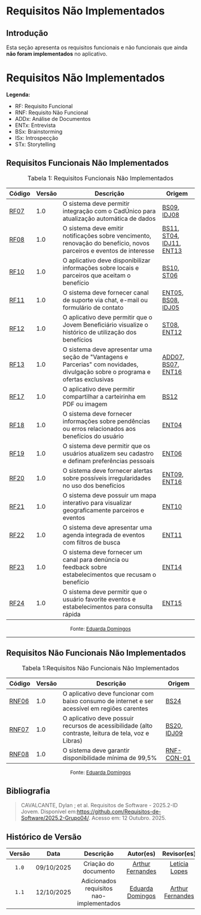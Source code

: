 # Requisitos Não Implementados

## Introdução

Esta seção apresenta os requisitos funcionais e não funcionais que ainda **não foram implementados** no aplicativo.

# Requisitos Não Implementados

**Legenda:**

- RF: Requisito Funcional  
- RNF: Requisito Não Funcional  
- ADDx: Análise de Documentos  
- ENTx: Entrevista  
- BSx: Brainstorming  
- ISx: Introspecção  
- STx: Storytelling  


## Requisitos Funcionais Não Implementados

<font size="3"><p style="text-align: center">Tabela 1: Requisitos Funcionais Não Implementados</p></font>


| Código | Versão | Descrição | Origem |
|--------|--------|-----------|---------|
| [RF07](https://requisitos-de-software.github.io/2025.2-Grupo04/Entregas/Entregas_02/Elicitacao/Requisitos_Elicitados/#rf07) | 1.0 | O sistema deve permitir integração com o CadÚnico para atualização automática de dados | [BS09](https://requisitos-de-software.github.io/2025.2-Grupo04/Entregas/Entregas_02/Elicitacao/Brainstorming), [IDJ08](https://requisitos-de-software.github.io/2025.2-Grupo04/Entregas/Entregas_02/Elicitacao/Brainstorming) |
| [RF08](https://requisitos-de-software.github.io/2025.2-Grupo04/Entregas/Entregas_02/Elicitacao/Requisitos_Elicitados/#rf08) | 1.0 | O sistema deve emitir notificações sobre vencimento, renovação do benefício, novos parceiros e eventos de interesse | [BS11](https://requisitos-de-software.github.io/2025.2-Grupo04/Entregas/Entregas_02/Elicitacao/Brainstorming), [ST04](https://requisitos-de-software.github.io/2025.2-Grupo04/Entregas/Entregas_02/Elicitacao/Storytelling), [IDJ11](../../Elicitacao/Analise_de_Documentos/), [ENT13](https://requisitos-de-software.github.io/2025.2-Grupo04/Entregas/Entregas_02/Elicitacao/Entrevista) |
| [RF10](https://requisitos-de-software.github.io/2025.2-Grupo04/Entregas/Entregas_02/Elicitacao/Requisitos_Elicitados/#rf10) | 1.0 | O aplicativo deve disponibilizar informações sobre locais e parceiros que aceitam o benefício | [BS10](https://requisitos-de-software.github.io/2025.2-Grupo04/Entregas/Entregas_02/Elicitacao/Brainstorming), [ST06](https://requisitos-de-software.github.io/2025.2-Grupo04/Entregas/Entregas_02/Elicitacao/Storytelling) |
| [RF11](https://requisitos-de-software.github.io/2025.2-Grupo04/Entregas/Entregas_02/Elicitacao/Requisitos_Elicitados/#rf11) | 1.0 | O sistema deve fornecer canal de suporte via chat, e-mail ou formulário de contato | [ENT05](../../Elicitacao/Entrevista), [BS08](https://requisitos-de-software.github.io/2025.2-Grupo04/Entregas/Entregas_02/Elicitacao/Brainstorming), [IDJ05](../../Elicitacao/Analise_de_Documentos/) |
| [RF12](https://requisitos-de-software.github.io/2025.2-Grupo04/Entregas/Entregas_02/Elicitacao/Requisitos_Elicitados/#rf12) | 1.0 | O aplicativo deve permitir que o Jovem Beneficiário visualize o histórico de utilização dos benefícios | [ST08](../../Elicitacao/Storytelling/), [ENT12](../../Elicitacao/Entrevista) |
| [RF13](https://requisitos-de-software.github.io/2025.2-Grupo04/Entregas/Entregas_02/Elicitacao/Requisitos_Elicitados/#rf13) | 1.0 | O sistema deve apresentar uma seção de "Vantagens e Parcerias" com novidades, divulgação sobre o programa e ofertas exclusivas | [ADD07](../../Elicitacao/Analise_de_Documentos/), [BS07](https://requisitos-de-software.github.io/2025.2-Grupo04/Entregas/Entregas_02/Elicitacao/Brainstorming), [ENT16](../../Elicitacao/Entrevista) |
| [RF17](https://requisitos-de-software.github.io/2025.2-Grupo04/Entregas/Entregas_02/Elicitacao/Requisitos_Elicitados/#rf17) | 1.0 | O aplicativo deve permitir compartilhar a carteirinha em PDF ou imagem | [BS12](https://requisitos-de-software.github.io/2025.2-Grupo04/Entregas/Entregas_02/Elicitacao/Brainstorming) |
| [RF18](https://requisitos-de-software.github.io/2025.2-Grupo04/Entregas/Entregas_02/Elicitacao/Requisitos_Elicitados/#rf18)| 1.0 | O sistema deve fornecer informações sobre pendências ou erros relacionados aos benefícios do usuário | [ENT04](https://requisitos-de-software.github.io/2025.2-Grupo04/Entregas/Entregas_02/Elicitacao/Entrevista) |
| [RF19](https://requisitos-de-software.github.io/2025.2-Grupo04/Entregas/Entregas_02/Elicitacao/Requisitos_Elicitados/#rf19) | 1.0 | O sistema deve permitir que os usuários atualizem seu cadastro e definam preferências pessoais | [ENT06](https://requisitos-de-software.github.io/2025.2-Grupo04/Entregas/Entregas_02/Elicitacao/Entrevista) |
| [RF20](https://requisitos-de-software.github.io/2025.2-Grupo04/Entregas/Entregas_02/Elicitacao/Requisitos_Elicitados/#rf20) | 1.0 | O sistema deve fornecer alertas sobre possíveis irregularidades no uso dos benefícios | [ENT09](https://requisitos-de-software.github.io/2025.2-Grupo04/Entregas/Entregas_02/Elicitacao/Entrevista), [ENT16](https://requisitos-de-software.github.io/2025.2-Grupo04/Entregas/Entregas_02/Elicitacao/Entrevista) |
| [RF21](https://requisitos-de-software.github.io/2025.2-Grupo04/Entregas/Entregas_02/Elicitacao/Requisitos_Elicitados/#rf21) | 1.0 | O sistema deve possuir um mapa interativo para visualizar geograficamente parceiros e eventos | [ENT10](https://requisitos-de-software.github.io/2025.2-Grupo04/Entregas/Entregas_02/Elicitacao/Entrevista) |
| [RF22](https://requisitos-de-software.github.io/2025.2-Grupo04/Entregas/Entregas_02/Elicitacao/Requisitos_Elicitados/#rf22) | 1.0 | O sistema deve apresentar uma agenda integrada de eventos com filtros de busca | [ENT11](https://requisitos-de-software.github.io/2025.2-Grupo04/Entregas/Entregas_02/Elicitacao/Entrevista) |
| [RF23](https://requisitos-de-software.github.io/2025.2-Grupo04/Entregas/Entregas_02/Elicitacao/Requisitos_Elicitados/#rf23) | 1.0 | O sistema deve fornecer um canal para denúncia ou feedback sobre estabelecimentos que recusam o benefício | [ENT14](https://requisitos-de-software.github.io/2025.2-Grupo04/Entregas/Entregas_02/Elicitacao/Entrevista) |
| [RF24](https://requisitos-de-software.github.io/2025.2-Grupo04/Entregas/Entregas_02/Elicitacao/Requisitos_Elicitados/#rf24) | 1.0 | O sistema deve permitir que o usuário favorite eventos e estabelecimentos para consulta rápida | [ENT15](https://requisitos-de-software.github.io/2025.2-Grupo04/Entregas/Entregas_02/Elicitacao/Entrevista) |

<p style="text-align: center; font-size: 10pt;">Fonte: <a href="https://github.com/eduardar0">Eduarda Domingos</a></p>

---

## Requisitos Não Funcionais Não Implementados
<font size="3"><p style="text-align: center">Tabela 1:Requisitos Não Funcionais Não Implementados</p></font>

| Código | Versão | Descrição | Origem |
|--------|--------|-----------|---------|
| [RNF06](https://requisitos-de-software.github.io/2025.2-Grupo04/Entregas/Entregas_02/Elicitacao/Requisitos_Elicitados/#rf06)  | 1.0 | O aplicativo deve funcionar com baixo consumo de internet e ser acessível em regiões carentes | [BS24](https://requisitos-de-software.github.io/2025.2-Grupo04/Entregas/Entregas_02/Elicitacao/Brainstorming) |
| [RNF07](https://requisitos-de-software.github.io/2025.2-Grupo04/Entregas/Entregas_02/Elicitacao/Requisitos_Elicitados/#rf07)  | 1.0 | O aplicativo deve possuir recursos de acessibilidade (alto contraste, leitura de tela, voz e Libras) | [BS20](https://requisitos-de-software.github.io/2025.2-Grupo04/Entregas/Entregas_02/Elicitacao/Brainstorming), [IDJ09](../../Elicitacao/Analise_de_Documentos/) |
| [RNF08](https://requisitos-de-software.github.io/2025.2-Grupo04/Entregas/Entregas_02/Elicitacao/Requisitos_Elicitados/#rf08)  | 1.0 | O sistema deve garantir disponibilidade mínima de 99,5% | [RNF-CON-01](../../Elicitacao/Requisitos_Elicitados/) |

<p style="text-align: center; font-size: 10pt;">Fonte: <a href="https://github.com/eduardar0">Eduarda Domingos</a></p>


## Bibliografia

>  CAVALCANTE, Dylan ; et al. Requisitos de Software - 2025.2-ID Jovem. Disponível em:https://github.com/Requisitos-de-Software/2025.2-Grupo04/. Acesso em: 12 Outubro. 2025.


## Histórico de Versão
| Versão | Data | Descrição | Autor(es) | Revisor(es) |
| :----: | :--------: | :------------------: | :----------------------------------------------------------------------------------------: | :-------------------------------------------: |
| `1.0` | 09/10/2025 | Criação do documento | [Arthur Fernandes](https://github.com/arthurfernandesj) | [Letícia Lopes ](https://github.com/leticialopes20) |
| `1.1` | 12/10/2025 | Adicionados requisitos nao-implementados | [Eduarda Domingos](https://github.com/eduardar0) | [Arthur Fernandes](https://github.com/arthurfernandesj) |